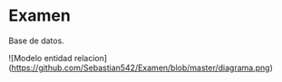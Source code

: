 # Examen

Base de datos.

![Modelo entidad relacion]
(https://github.com/Sebastian542/Examen/blob/master/diagrama.png)
